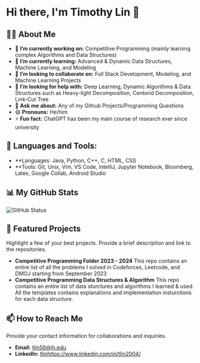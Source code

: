 # Hi there, I'm Timothy Lin 👋

## 👨‍💻 About Me

- 🔭 **I’m currently working on:** Competitive Programming (mainly learning complex Algorithms and Data Structures)
- 🌱 **I’m currently learning:** Advanced & Dynamic Data Structures, Machine Learning, and Modeling
- 👯 **I’m looking to collaborate on:** Full Stack Development, Modeling, and Machine Learning Projects
- 🤔 **I’m looking for help with:** Deep Learning, Dynamic Algorithms & Data Structures such as Heavy-light Decomposition, Centorid Decomposition, Link-Cut Tree
- 💬 **Ask me about:** Any of my Github Projects/Programming Questions
- 😄 **Pronouns:** He/him
- ⚡ **Fun fact:** ChatGPT has been my main course of research ever since university

## 🚀 Languages and Tools:

- **Languages: Java, Python, C++, C, HTML, CSS
- **Tools: Git, Unix, Vim, VS Code, IntelliJ, Jupyter Notebook, Bloomberg, Latex, Google Collab, Android Studio

## 📊 My GitHub Stats

![GitHub Status](https://img.shields.io/endpoint?url=<URL-to-GitHub-Status-API>)

## 📁 Featured Projects

Highlight a few of your best projects. Provide a brief description and link to the repositories.

- **Competitive Programming Folder 2023 - 2024** This repo contains an entire list of all the problems I solved in Codeforces, Leetcode, and DMOJ starting from September 2023
- **Competitive Programming Data Structures & Algorithm** This repo contains an entire list of data sturctures and algorithms I learned & used. All the templates contains explanations and implementation insturctions for each data structure.

## 📫 How to Reach Me

Provide your contact information for collaborations and inquiries.

- **Email:** tlin56@jh.edu
- **LinkedIn:** [tlin](https://www.linkedin.com/in/tlin2004/)https://www.linkedin.com/in/tlin2004/
